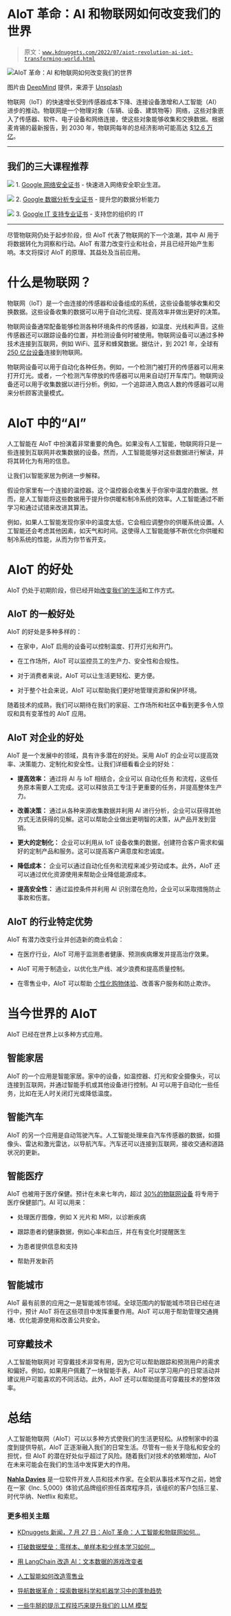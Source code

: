 # AIoT 革命：AI 和物联网如何改变我们的世界

> 原文：[`www.kdnuggets.com/2022/07/aiot-revolution-ai-iot-transforming-world.html`](https://www.kdnuggets.com/2022/07/aiot-revolution-ai-iot-transforming-world.html)

![AIoT 革命：AI 和物联网如何改变我们的世界](img/177a5e6de3b2426a321cd78bb947447c.png)

图片由 [DeepMind](https://unsplash.com/@deepmind?utm_source=unsplash&utm_medium=referral&utm_content=creditCopyText) 提供，来源于 [Unsplash](https://unsplash.com/s/photos/ai?utm_source=unsplash&utm_medium=referral&utm_content=creditCopyText)

物联网（IoT）的快速增长受到传感器成本下降、连接设备激增和人工智能（AI）进步的推动。物联网是一个物理对象（车辆、设备、建筑物等）网络，这些对象嵌入了传感器、软件、电子设备和网络连接，使这些对象能够收集和交换数据。根据麦肯锡的最新报告，到 2030 年，物联网每年的总经济影响可能高达 [$12.6 万亿](https://www.mckinsey.com/business-functions/mckinsey-digital/our-insights/iot-value-set-to-accelerate-through-2030-where-and-how-to-capture-it)。

* * *

## 我们的三大课程推荐

![](img/0244c01ba9267c002ef39d4907e0b8fb.png) 1\. [Google 网络安全证书](https://www.kdnuggets.com/google-cybersecurity) - 快速进入网络安全职业生涯。

![](img/e225c49c3c91745821c8c0368bf04711.png) 2\. [Google 数据分析专业证书](https://www.kdnuggets.com/google-data-analytics) - 提升您的数据分析能力

![](img/0244c01ba9267c002ef39d4907e0b8fb.png) 3\. [Google IT 支持专业证书](https://www.kdnuggets.com/google-itsupport) - 支持您的组织的 IT

* * *

尽管物联网仍处于起步阶段，但 AIoT 代表了物联网的下一个浪潮，其中 AI 用于将数据转化为洞察和行动。AIoT 有潜力改变行业和社会，并且已经开始产生影响。本文将探讨 AIoT 的原理、其益处及当前应用。

# 什么是物联网？

物联网（IoT）是一个由连接的传感器和设备组成的系统，这些设备能够收集和交换数据。这些设备收集的数据可以用于自动化流程、提高效率并做出更好的决策。

物联网设备通常配备能够检测各种环境条件的传感器，如温度、光线和声音。这些传感器还可以跟踪设备的位置，并检测设备何时被使用。物联网设备可以通过多种技术连接到互联网，例如 WiFi、蓝牙和蜂窝数据。据估计，到 2021 年，全球有[250 亿台设备](https://tokenist.com/with-25-billion-iot-connected-devices-by-2021-whats-the-impact-on-fintech/)连接到物联网。

物联网设备可以用于自动化各种任务。例如，一个检测门被打开的传感器可以用来打开灯光。或者，一个检测汽车停放的传感器可以用来自动打开车库门。物联网设备还可以用于收集数据以进行分析。例如，一个追踪进入商店人数的传感器可以用来分析顾客流量模式。

# AIoT 中的“AI”

人工智能在 AIoT 中扮演着非常重要的角色。如果没有人工智能，物联网将只是一些连接到互联网并收集数据的设备。然而，人工智能能够对这些数据进行解读，并将其转化为有用的信息。

让我们以智能家居为例进一步解释。

假设你家里有一个连接的温控器。这个温控器会收集关于你家中温度的数据。然而，是人工智能将这些数据用于提升你供暖和制冷系统的效率。人工智能通过不断学习和通过试错来改进其算法。

例如，如果人工智能发现你家中的温度太低，它会相应调整你的供暖系统设置。人工智能还会考虑其他因素，如天气和时间。这使得人工智能能够不断优化你供暖和制冷系统的性能，从而为你节省开支。

# AIoT 的好处

AIoT 仍处于初期阶段，但已经开始[改变我们的生活](https://www.iotforall.com/how-will-human-life-change-with-the-advent-of-aiot)和工作方式。

## AIoT 的一般好处

AIoT 的好处是多种多样的：

+   在家中，AIoT 启用的设备可以控制温度、打开灯光和开门。

+   在工作场所，AIoT 可以监控员工的生产力、安全性和合规性。

+   对于消费者来说，AIoT 可以让生活更轻松、更方便。

+   对于整个社会来说，AIoT 可以帮助我们更好地管理资源和保护环境。

随着技术的成熟，我们可以期待在我们的家庭、工作场所和社区中看到更多令人惊叹和具有变革性的 AIoT 应用。

## AIoT 对企业的好处

AIoT 是一个发展中的领域，具有许多潜在的好处。采用 AIoT 的企业可以提高效率、决策能力、定制化和安全性。让我们详细看看企业的好处：

+   **提高效率：** 通过将 AI 与 IoT 相结合，企业可以 自动化任务 和流程，这些任务原本需要人工完成。这可以释放员工专注于更重要的任务，并提高整体生产力。

+   **改善决策：** 通过从各种来源收集数据并利用 AI 进行分析，企业可以获得其他方式无法获得的见解。这可以帮助企业做出更明智的决策，从产品开发到营销。

+   **更大的定制化：** 企业可以利用从 IoT 设备收集的数据，创建符合客户需求和偏好的定制产品和服务。这可以提高客户满意度和忠诚度。

+   **降低成本：** 企业可以通过自动化任务和流程来减少劳动成本。此外，AIoT 还可以通过优化资源使用来帮助企业降低能源成本。

+   **提高安全性：** 通过监控条件并利用 AI 识别潜在危险，企业可以采取措施防止事故和伤害。

## AIoT 的行业特定优势

AIoT 有潜力改变行业并创造新的商业机会：

+   在医疗行业，AIoT 可用于监测患者健康、预测疾病爆发并提高治疗效果。

+   AIoT 可用于制造业，以优化生产线、减少浪费和提高质量控制。

+   在零售业中，AIoT 可以帮助 [个性化购物体验](https://www.forbes.com/sites/benjaminlaker/2021/08/04/here-is-how-to-successfully-lead-e-commerce/?sh=78cabfc83564)、改善客户服务和防止欺诈。

# 当今世界的 AIoT

AIoT 已经在世界上以多种方式应用。

## 智能家居

AIoT 的一个应用是智能家居。家中的设备，如温控器、灯光和安全摄像头，可以连接到互联网，并通过智能手机或其他设备进行控制。AI 可以用于自动化一些任务，比如在无人时关闭灯光或降低温度。

## 智能汽车

AIoT 的另一个应用是自动驾驶汽车。人工智能处理来自汽车传感器的数据，如摄像头、雷达和激光雷达，以导航汽车。汽车还可以连接到互联网，接收交通和道路状况的更新。

## 智能医疗

AIoT 也被用于医疗保健。预计在未来七年内，超过 [30%的物联网设备](https://www.atlantic.net/hipaa-compliant-hosting/iot-security-risks-gdpr-and-healthcare-data/) 将专用于医疗保健部门。AI 可以用来：

+   处理医疗图像，例如 X 光片和 MRI，以诊断疾病

+   跟踪患者的健康数据，例如心率和血压，并在有变化时提醒医生

+   为患者提供信息和支持

+   帮助开发新药

## 智能城市

AIoT 最有前景的应用之一是智能城市领域。全球范围内的智能城市项目已经在进行中，预计 AIoT 将在这些项目中发挥重要作用。AIoT 可以用于帮助管理交通拥堵、优化能源使用和改善公共安全。

## 可穿戴技术

人工智能物联网对 可穿戴技术非常有用，因为它可以帮助跟踪和预测用户的需求和偏好。例如，如果用户佩戴了一块智能手表，AIoT 可以学习用户的日常活动并建议用户可能喜欢的不同活动。此外，AIoT 还可以帮助提高可穿戴技术的整体效率。

# 总结

人工智能物联网（AIoT）可以以多种方式使我们的生活更轻松。从控制家中的温度到提供导航，AIoT 正逐渐融入我们的日常生活。尽管有一些关于隐私和安全的担忧，但 AIoT 的潜在好处似乎超过了风险。随着我们对技术的依赖增加，AIoT 在未来可能会在我们的生活中发挥更大的作用。

**[Nahla Davies](http://nahlawrites.com/)** 是一位软件开发人员和技术作家。在全职从事技术写作之前，她曾在一家《Inc. 5,000》体验式品牌组织担任首席程序员，该组织的客户包括三星、时代华纳、Netflix 和索尼。

### 更多相关主题

+   [KDnuggets 新闻，7 月 27 日：AIoT 革命：人工智能和物联网如何…](https://www.kdnuggets.com/2022/n30.html)

+   [打破数据壁垒：零样本、单样本和少样本学习如何…](https://www.kdnuggets.com/2023/08/breaking-data-barrier-zeroshot-oneshot-fewshot-learning-transforming-machine-learning.html)

+   [用 LangChain 改造 AI：文本数据的游戏改变者](https://www.kdnuggets.com/2023/08/transforming-ai-langchain-text-data-game-changer.html)

+   [人工智能如何改造零售业](https://www.kdnuggets.com/how-ai-is-transforming-the-retail-industry)

+   [导航数据革命：探索数据科学和机器学习中的蓬勃趋势](https://www.kdnuggets.com/navigating-the-data-revolution-exploring-the-booming-trends-in-data-science-and-machine-learning)

+   [一些牛掰的提示工程技巧来提升我们的 LLM 模型](https://www.kdnuggets.com/some-kick-ass-prompt-engineering-techniques-to-boost-our-llm-models)
